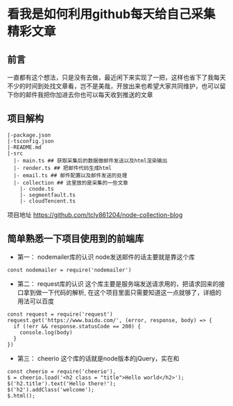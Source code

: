 # 看我是如何利用github每天给自己采集精彩文章

## 前言
一直都有这个想法，只是没有去做，最近闲下来实现了一把，这样也省下了我每天不少的时间到处找文章看，岂不是美哉，开放出来也希望大家共同维护，也可以留下你的邮件我把你加进去你也可以每天收到推送的文章

## 项目解构
```
|-package.json
|-tsconfig.json
|-README.md
|-src
  |- main.ts ## 获取采集后的数据做邮件发送以及html渲染输出
  |- render.ts ## 把邮件代码生成html
  |- email.ts ## 邮件配置以及邮件发送的处理
  |- collection ## 这里放的是采集的一些文章
    |- cnode.ts
    |- segmentfault.ts
    |- cloudTencent.ts
```
项目地址 https://github.com/tcly861204/node-collection-blog

## 简单熟悉一下项目使用到的前端库
+ 第一： nodemailer库的认识
node发送邮件的话主要就是靠这个库

```
const nodemailer = require('nodemailer')

```

+ 第二： request库的认识
这个库主要是服务端发送请求用的，把请求回来的接口拿到做一下代码的解析, 在这个项目里面只需要知道这一点就够了，详细的用法可以百度
```
const request = require('request')
request.get('https://www.baidu.com/', (error, response, body) => {
  if (!err && response.statusCode == 200) { 
    console.log(body)
  }
})
```
+ 第三： cheerio
这个库的话就是node版本的jQuery，实在和
```
const cheerio = require('cheerio'),
$ = cheerio.load('<h2 class = "title">Hello world</h2>');
$('h2.title').text('Hello there!');
$('h2').addClass('welcome');
$.html();
```